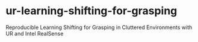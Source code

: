 # ur-learning-shifting-for-grasping
Reproducible Learning Shifting for Grasping in Cluttered Environments with UR and Intel RealSense
